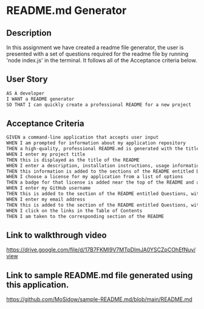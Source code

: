 # README.md Generator

## Description

In this assignment we have created a readme file generator, the user is presented with a set of questions required for the readme file by running 'node index.js' in the terminal. It follows all of the Acceptance criteria below.

## User Story

```md
AS A developer
I WANT a README generator
SO THAT I can quickly create a professional README for a new project

```

## Acceptance Criteria

```md
GIVEN a command-line application that accepts user input
WHEN I am prompted for information about my application repository
THEN a high-quality, professional README.md is generated with the title of my project and sections entitled Description, Table of Contents, Installation, Usage, License, Contributing, Tests, and Questions
WHEN I enter my project title
THEN this is displayed as the title of the README
WHEN I enter a description, installation instructions, usage information, contribution guidelines, and test instructions
THEN this information is added to the sections of the README entitled Description, Installation, Usage, Contributing, and Tests
WHEN I choose a license for my application from a list of options
THEN a badge for that license is added near the top of the README and a notice is added to the section of the README entitled License that explains which license the application is covered under
WHEN I enter my GitHub username
THEN this is added to the section of the README entitled Questions, with a link to my GitHub profile
WHEN I enter my email address
THEN this is added to the section of the README entitled Questions, with instructions on how to reach me with additional questions
WHEN I click on the links in the Table of Contents
THEN I am taken to the corresponding section of the README

```

## Link to walkthrough video

https://drive.google.com/file/d/17B7FKMl9V7MTpDImJA0YSCZpCOhEfNuy/view

## Link to sample README.md file generated using this application.

https://github.com/MoSidow/sample-README.md/blob/main/README.md